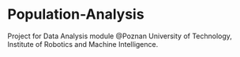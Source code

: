 # Population-Analysis
Project for Data Analysis module @Poznan University of Technology, Institute of Robotics and Machine Intelligence.
